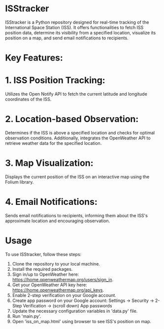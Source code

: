 # ISStracker

ISStracker is a Python repository designed for real-time tracking of the International Space Station (ISS). It offers functionalities to fetch ISS position data, determine its visibility from a specified location, visualize its position on a map, and send email notifications to recipients.

# Key Features:

# 1. ISS Position Tracking: 
Utilizes the Open Notify API to fetch the current latitude and longitude coordinates of the ISS.

# 2. Location-based Observation: 
Determines if the ISS is above a specified location and checks for optimal observation conditions. Additionally, integrates the OpenWeather API to retrieve weather data for the specified location.

# 3. Map Visualization: 
Displays the current position of the ISS on an interactive map using the Folium library.

# 4. Email Notifications: 
Sends email notifications to recipients, informing them about the ISS's approximate location and encouraging observation.

# Usage

To use ISStracker, follow these steps:

1. Clone the repository to your local machine.
2. Install the required packages.
3. Sign in/up to OpenWeather here: https://home.openweathermap.org/users/sign_in.
4. Get your OpenWeather API key here: https://home.openweathermap.org/api_keys.
5. Enable 2-step verification on your Google account. 
6. Create app password on your Google account: Settings -> Security -> 
   2-Step Verification -> (scroll down) App passwords
7. Update the necessary configuration variables in 'data.py' file.
8. Run 'main.py'.
9. Open 'iss_on_map.html' using browser to see ISS's position on map.